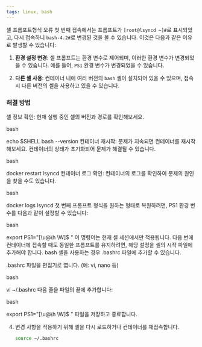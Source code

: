```yaml
---
tags: linux, bash
---
```

셸 프롬포트형식 오류
첫 번째 접속에서는 프롬프트가 `[root@lsyncd ~]#`로 표시되었고, 다시 접속하니 `bash-4.2#`로 변경된 것을 볼 수 있습니다. 이것은 다음과 같은 이유로 발생할 수 있습니다:

1. **환경 설정 변경**: 셸 프롬프트는 환경 변수로 제어되며, 이러한 환경 변수가 변경되었을 수 있습니다. 예를 들어, `PS1` 환경 변수가 변경되었을 수 있습니다.

2. **다른 셸 사용**: 컨테이너 내에 여러 버전의 `bash` 셸이 설치되어 있을 수 있으며, 접속 시 다른 버전의 셸을 사용하고 있을 수 있습니다.

### 해결 방법

셸 정보 확인: 현재 실행 중인 셸의 버전과 경로를 확인해보세요.

bash

echo $SHELL
bash --version
컨테이너 재시작: 문제가 지속되면 컨테이너를 재시작해보세요. 컨테이너의 상태가 초기화되어 문제가 해결될 수 있습니다.

bash

docker restart lsyncd
컨테이너 로그 확인: 컨테이너의 로그를 확인하여 문제의 원인을 찾을 수도 있습니다.

bash

docker logs lsyncd
첫 번째 프롬프트 형식을 원하는 형태로 복원하려면, PS1 환경 변수를 다음과 같이 설정할 수 있습니다:

bash

export PS1="[\u@\h \W]\$ "
이 명령어는 현재 셸 세션에서만 적용됩니다. 다음 번에 컨테이너에 접속할 때도 동일한 프롬프트를 유지하려면, 해당 설정을 셸의 시작 파일에 추가해야 합니다. bash 셸을 사용하는 경우 .bashrc 파일에 추가할 수 있습니다.

.bashrc 파일을 편집기로 엽니다. (예: vi, nano 등)

bash

vi ~/.bashrc
다음 줄을 파일의 끝에 추가합니다:

bash

export PS1="[\u@\h \W]\$ "
파일을 저장하고 종료합니다.

4. 변경 사항을 적용하기 위해 셸을 다시 로드하거나 컨테이너를 재접속합니다.

   ```bash
   source ~/.bashrc
   ```